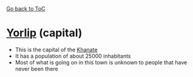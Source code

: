 [Go back to ToC](<../../../__build/Table Of Contents.md>)

# [Yorlip](<Yorlip.md#yorlip-capital>) (capital)

-   This is the capital of the [Khanate](<Khanate.md#khanate-kingdom>)
-   It has a population of about 25000 inhabitants
-   Most of what is going on in this town is unknown to people that have never been there
